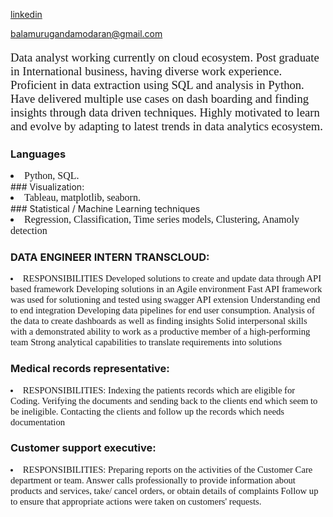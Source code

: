 


[linkedin](https://www.linkedin.com/in/bala-murugan-damodaran-09b607139)

[balamurugandamodaran@gmail.com](balamurugandamodaran@gmail.com)
                                                         

<p style="font-family: times new roman ; font-size:14pt; font-style:bold">
Data analyst working currently on cloud ecosystem. Post graduate in International business, having diverse work experience. Proficient in data extraction using SQL and analysis in Python. Have delivered multiple use cases on dash boarding and finding insights through data driven techniques. Highly motivated to learn and evolve by adapting to latest trends in data analytics ecosystem.
</p>


### Languages 
<li style="font-family: times new roman ; font-size:12pt; font-style:bold">
 Python, SQL.
</li>
### Visualization:
<li style="font-family: times new roman ; font-size:12pt; font-style:bold">
Tableau, matplotlib, seaborn.
</li>
### Statistical / Machine Learning techniques
<li style="font-family: times new roman ; font-size:12pt; font-style:bold">
Regression, Classification, Time series models,
Clustering, Anamoly detection
</li>



### DATA ENGINEER INTERN TRANSCLOUD:
<li style="font-family: times new roman ; font-size:11pt; font-style:bold">
RESPONSIBILITIES  
Developed solutions to create and update data through API based framework
Developing solutions in an Agile environment
Fast API framework was used for solutioning and tested using swagger API extension
Understanding end to end integration
Developing data pipelines for end user consumption.
Analysis of the data to create dashboards as well as finding insights
Solid interpersonal skills with a demonstrated ability to work as a productive member of a high-performing
team
Strong analytical capabilities to translate requirements into solutions
</li>


### Medical records representative:
<li style="font-family: times new roman ; font-size:11pt; font-style:bold">
RESPONSIBILITIES:
Indexing the patients records which are eligible for Coding.
Verifying the documents and sending back to the clients end which seem to be ineligible.
Contacting the clients and follow up the records which needs documentation
</li>



### Customer support executive:
<li style="font-family: times new roman ; font-size:11pt; font-style:bold">
RESPONSIBILITIES:
Preparing reports on the activities of the Customer Care department or team.
Answer calls professionally to provide information about products and services, take/ cancel orders, or
obtain details of complaints
Follow up to ensure that appropriate actions were taken on customers' requests.
</li>
